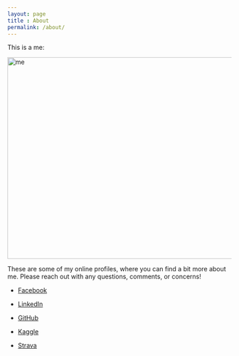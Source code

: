 ```yaml
---
layout: page
title : About
permalink: /about/
---
```


This is a me:

<a>
  <img src="https://scontent.fijd1-1.fna.fbcdn.net/v/t31.0-8/1265940_10100863507351165_1330625313_o.jpg?oh=357b70aeea3a0728472f4a6b0690175c&oe=58B2F09A" alt="me" style="width: 604px; height: 453px"/>
</a>

These are some of my online profiles, where you can find a bit more about me. Please reach out with any questions, comments, or concerns!

* [Facebook](https://www.facebook.com/people/William-Nowak/2418349)

* [LinkedIn](https://www.linkedin.com/in/william-nowak-a2172b16)

* [GitHub](https://github.com/wnowak10/)

* [Kaggle](https://www.kaggle.com/wpncrh)

* [Strava](https://www.strava.com/athletes/164214)




